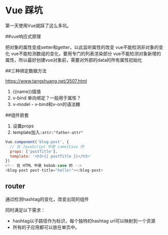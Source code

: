 # Vue 踩坑

第一天使用Vue就踩了这么多坑。

##vue响应式原理

把对象的属性变成setter和getter，以此监听属性的改变
vue不能检测非对象的变化
vue不能检测数组的变化，要用专门的列表渲染部分
vue不能检测对象新增的属性，所以最好创建vue对象前，需要对外部的data的所有属性初始化

##三种绑定数据方法

https://www.tangshuang.net/3507.html

1. {{name}}插值
2. v-bind 单向绑定？一般用于属性？
3. v-model - v-bind和v-on的语法糖

##组件嵌套

1. 设置props
2. template加入`:attr:"father-attr"`

```js
Vue.component('blog-post', {
  // 在 JavaScript 中是 camelCase 的
  props: ['postTitle'],
  template: '<h3>{{ postTitle }}</h3>'
})
<!-- 在 HTML 中是 kebab-case 的 -->
<blog-post post-title="hello!"></blog-post>
```

## router

通过检测hashtag的变化，改变出现的组件

同时满足以下需求：

- hashtag以子路径作为标识，每个独特的hashtag url可以映射到一个资源
- 所有的子应用都可以放在单页中。